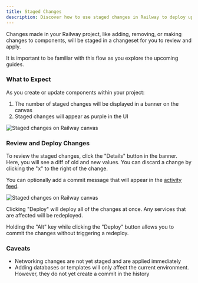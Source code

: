 ```yaml
---
title: Staged Changes
description: Discover how to use staged changes in Railway to deploy updates gradually.
---
```


Changes made in your Railway project, like adding, removing, or making changes to components, will be staged in a changeset for you to review and apply.

It is important to be familiar with this flow as you explore the upcoming guides.

### What to Expect

As you create or update components within your project:

1. The number of staged changes will be displayed in a banner on the canvas
2. Staged changes will appear as purple in the UI

<Image src="https://res.cloudinary.com/railway/image/upload/v1743124823/docs/what-to-expect_geldie.png"
            alt="Staged changes on Railway canvas"
            layout="responsive"
            width={1400} height={720} quality={100} />

### Review and Deploy Changes

To review the staged changes, click the "Details" button in the banner.  Here, you will see a diff of old and new values.  You can discard a change by clicking the "x" to the right of the change.

You can optionally add a commit message that will appear in the [activity feed](/guides/projects#viewing-recent-activity).
 
<Image src="https://res.cloudinary.com/railway/image/upload/v1743123181/docs/changes_qn15ls.png"
            alt="Staged changes on Railway canvas"
            layout="responsive"
            width={1200} height={792} quality={100} />

Clicking "Deploy" will deploy all of the changes at once. Any services that are affected will be redeployed.

Holding the "Alt" key while clicking the "Deploy" button allows you to commit the changes without triggering a redeploy.

### Caveats

- Networking changes are not yet staged and are applied immediately
- Adding databases or templates will only affect the current environment. However, they do not yet create a commit in the history
